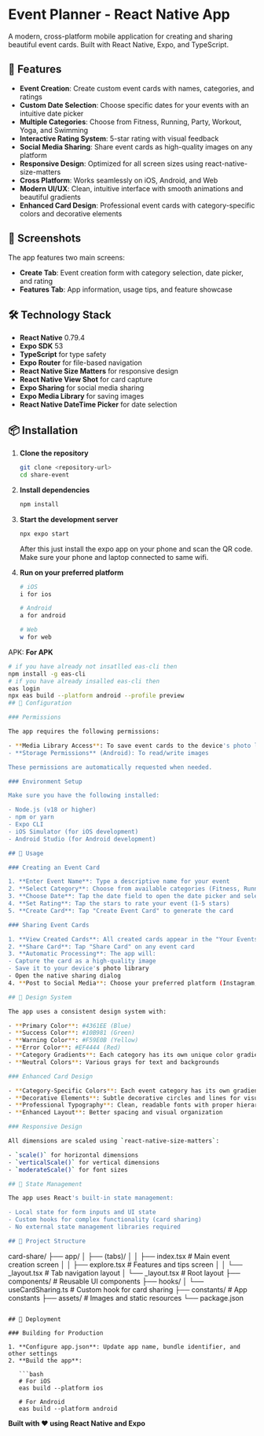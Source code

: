 # Event Planner - React Native App

A modern, cross-platform mobile application for creating and sharing beautiful event cards. Built with React Native, Expo, and TypeScript.

## 🚀 Features

- **Event Creation**: Create custom event cards with names, categories, and ratings
- **Custom Date Selection**: Choose specific dates for your events with an intuitive date picker
- **Multiple Categories**: Choose from Fitness, Running, Party, Workout, Yoga, and Swimming
- **Interactive Rating System**: 5-star rating with visual feedback
- **Social Media Sharing**: Share event cards as high-quality images on any platform
- **Responsive Design**: Optimized for all screen sizes using react-native-size-matters
- **Cross Platform**: Works seamlessly on iOS, Android, and Web
- **Modern UI/UX**: Clean, intuitive interface with smooth animations and beautiful gradients
- **Enhanced Card Design**: Professional event cards with category-specific colors and decorative elements

## 📱 Screenshots

The app features two main screens:

- **Create Tab**: Event creation form with category selection, date picker, and rating
- **Features Tab**: App information, usage tips, and feature showcase

## 🛠️ Technology Stack

- **React Native** 0.79.4
- **Expo SDK** 53
- **TypeScript** for type safety
- **Expo Router** for file-based navigation
- **React Native Size Matters** for responsive design
- **React Native View Shot** for card capture
- **Expo Sharing** for social media sharing
- **Expo Media Library** for saving images
- **React Native DateTime Picker** for date selection

## 📦 Installation

1. **Clone the repository**

   ```bash
   git clone <repository-url>
   cd share-event
   ```

2. **Install dependencies**

   ```bash
   npm install
   ```

3. **Start the development server**

   ```bash
   npx expo start
   ```

   After this just install the expo app on your phone and scan the QR code. Make sure your phone and laptop connected to same wifi.

4. **Run on your preferred platform**

   ```bash
   # iOS
   i for ios

   # Android
   a for android

   # Web
   w for web
   ```

APK: **For APK**

```bash
# if you have already not insatlled eas-cli then
npm install -g eas-cli
# if you have already insalled eas-cli then
eas login
npx eas build --platform android --profile preview
## 🔧 Configuration

### Permissions

The app requires the following permissions:

- **Media Library Access**: To save event cards to the device's photo library
- **Storage Permissions** (Android): To read/write images

These permissions are automatically requested when needed.

### Environment Setup

Make sure you have the following installed:

- Node.js (v18 or higher)
- npm or yarn
- Expo CLI
- iOS Simulator (for iOS development)
- Android Studio (for Android development)

## 📖 Usage

### Creating an Event Card

1. **Enter Event Name**: Type a descriptive name for your event
2. **Select Category**: Choose from available categories (Fitness, Running, Party, etc.)
3. **Choose Date**: Tap the date field to open the date picker and select your event date
4. **Set Rating**: Tap the stars to rate your event (1-5 stars)
5. **Create Card**: Tap "Create Event Card" to generate the card

### Sharing Event Cards

1. **View Created Cards**: All created cards appear in the "Your Events" section
2. **Share Card**: Tap "Share Card" on any event card
3. **Automatic Processing**: The app will:
- Capture the card as a high-quality image
- Save it to your device's photo library
- Open the native sharing dialog
4. **Post to Social Media**: Choose your preferred platform (Instagram, Facebook, Twitter, etc.)

## 🎨 Design System

The app uses a consistent design system with:

- **Primary Color**: #4361EE (Blue)
- **Success Color**: #10B981 (Green)
- **Warning Color**: #F59E0B (Yellow)
- **Error Color**: #EF4444 (Red)
- **Category Gradients**: Each category has its own unique color gradient
- **Neutral Colors**: Various grays for text and backgrounds

### Enhanced Card Design

- **Category-Specific Colors**: Each event category has its own gradient color scheme
- **Decorative Elements**: Subtle decorative circles and lines for visual appeal
- **Professional Typography**: Clean, readable fonts with proper hierarchy
- **Enhanced Layout**: Better spacing and visual organization

### Responsive Design

All dimensions are scaled using `react-native-size-matters`:

- `scale()` for horizontal dimensions
- `verticalScale()` for vertical dimensions
- `moderateScale()` for font sizes

## 🔄 State Management

The app uses React's built-in state management:

- Local state for form inputs and UI state
- Custom hooks for complex functionality (card sharing)
- No external state management libraries required

## 📁 Project Structure

```

card-share/
├── app/
│ ├── (tabs)/
│ │ ├── index.tsx # Main event creation screen
│ │ ├── explore.tsx # Features and tips screen
│ │ └── \_layout.tsx # Tab navigation layout
│ └── \_layout.tsx # Root layout
├── components/ # Reusable UI components
├── hooks/
│ └── useCardSharing.ts # Custom hook for card sharing
├── constants/ # App constants
├── assets/ # Images and static resources
└── package.json

````

## 🚀 Deployment

### Building for Production

1. **Configure app.json**: Update app name, bundle identifier, and other settings
2. **Build the app**:

   ```bash
   # For iOS
   eas build --platform ios

   # For Android
   eas build --platform android
````

**Built with ❤️ using React Native and Expo**

